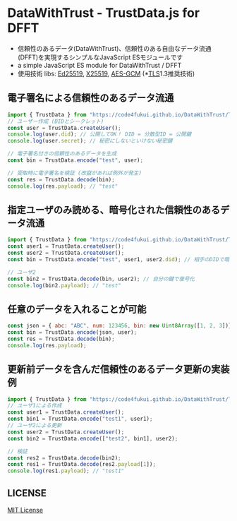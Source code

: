 # DataWithTrust - TrustData.js for DFFT

- 信頼性のあるデータ(DataWithTrust)、信頼性のある自由なデータ流通(DFFT)を実現するシンプルなJavaScript ESモジュールです
- a simple JavaScript ES module for DataWithTrust / DFFT
- 使用技術 libs: [Ed25519](https://ja.wikipedia.org/wiki/%E3%82%A8%E3%83%89%E3%83%AF%E3%83%BC%E3%82%BA%E6%9B%B2%E7%B7%9A%E3%83%87%E3%82%B8%E3%82%BF%E3%83%AB%E7%BD%B2%E5%90%8D%E3%82%A2%E3%83%AB%E3%82%B4%E3%83%AA%E3%82%BA%E3%83%A0), [X25519](https://ja.wikipedia.org/wiki/Curve25519), [AES-GCM](https://ja.wikipedia.org/wiki/Galois/Counter_Mode) (*[TLS](https://ja.wikipedia.org/wiki/Transport_Layer_Security)1.3推奨技術)

## 電子署名による信頼性のあるデータ流通

```js
import { TrustData } from "https://code4fukui.github.io/DataWithTrust/TrustData.js";
// ユーザー作成 (DIDとシークレット)
const user = TrustData.createUser();
console.log(user.did); // 公開してOK！ DID = 分散型ID = 公開鍵
console.log(user.secret); // 秘密にしないといけない秘密鍵

// 電子署名付きの信頼性のあるデータを生成
const bin = TrustData.encode("test", user);

// 受取時に電子署名を検証 (改竄があれば例外が発生)
const res = TrustData.decode(bin);
console.log(res.payload); // "test"
```

## 指定ユーザのみ読める、暗号化された信頼性のあるデータ流通

```js
import { TrustData } from "https://code4fukui.github.io/DataWithTrust/TrustData.js";
const user1 = TrustData.createUser();
const user2 = TrustData.createUser();
const bin = TrustData.encode("test", user1, user2.did); // 相手のDIDで暗号化

// ユーザ2
const bin2 = TrustData.decode(bin, user2); // 自分の鍵で復号化
console.log(bin2.payload); // "test"
```

## 任意のデータを入れることが可能

```js
const json = { abc: "ABC", num: 123456, bin: new Uint8Array([1, 2, 3])};
const bin = TrustData.encode(json, user);
const res = TrustData.decode(bin);
console.log(res.payload);
```

## 更新前データを含んだ信頼性のあるデータ更新の実装例

```js
import { TrustData } from "https://code4fukui.github.io/DataWithTrust/TrustData.js";
// ユーザ1による作成
const user1 = TrustData.createUser();
const bin1 = TrustData.encode("test1", user1);
// ユーザ2による更新
const user2 = TrustData.createUser();
const bin2 = TrustData.encode(["test2", bin1], user2);

// 検証
const res2 = TrustData.decode(bin2);
const res1 = TrustData.decode(res2.payload[1]);
console.log(res1.payload); // "test1"
```

## LICENSE

[MIT License](LICENSE)

